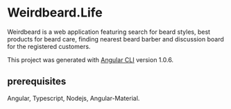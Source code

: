 # Weirdbeard.Life

Weirdbeard is a web application featuring search for beard styles, best products for beard care, finding nearest beard barber and discussion board for the registered customers.

This project was generated with [Angular CLI](https://github.com/angular/angular-cli) version 1.0.6.

## prerequisites

Angular, Typescript, Nodejs, Angular-Material.